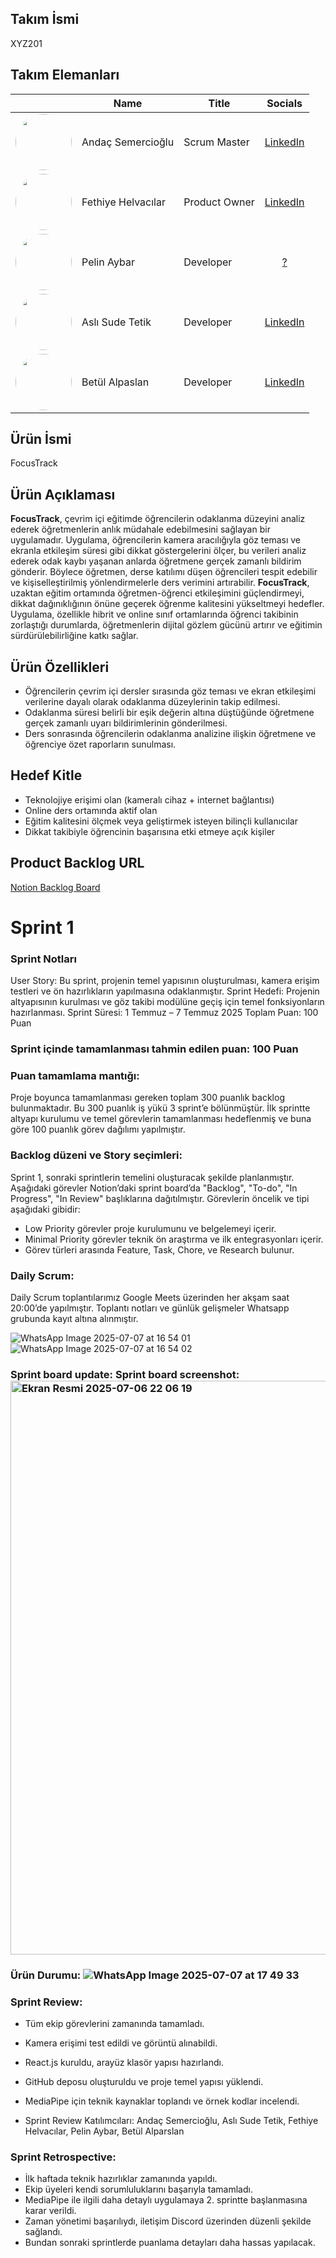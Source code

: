 ## **Takım İsmi**
XYZ201
## Takım Elemanları
|    | <div align="center">Name</div>   | <div align="center">Title</div>  | <div align="center">Socials</div>     |
| :-----------: | :---------- | :---------- | :----------: |
|  <img src="https://media.licdn.com/dms/image/v2/C4E03AQEhvMncbjRv7Q/profile-displayphoto-shrink_800_800/profile-displayphoto-shrink_800_800/0/1632598742282?e=1756944000&v=beta&t=fiBRzrkfeJqs_wfLhKzXBodhZfU2wFV0QyIEQtbcvD8" style="width:90px;border-radius:50%;" />  | Andaç Semercioğlu     | Scrum Master     | [LinkedIn](https://www.linkedin.com/in/andaçsemercioğlu614a221/) |
|  <img src="https://media.licdn.com/dms/image/v2/D4D03AQEYfAs_ZyAC8A/profile-displayphoto-shrink_400_400/B4DZZJkhazG4Ag-/0/1744991034119?e=1756944000&v=beta&t=Y4HpvxXS-X62G9ot3n8c1EyRCZ-H_YkCTru3UNICnoc" style="width:90px;border-radius:50%;" />    | Fethiye Helvacılar     | Product Owner     |  [LinkedIn](https://www.linkedin.com/in/fethiye-helvacılar-/) |
|  <img src="https://media-ist1-1.cdn.whatsapp.net/v/t61.24694-24/490582599_1018616110037198_2493338500823816807_n.jpg?ccb=11-4&oh=01_Q5Aa1wF3zTIrEiuWti38FtbdypR9T4IycRW9ztX1EkW3EuQidw&oe=686FFCC2&_nc_sid=5e03e0&_nc_cat=100" style="width:90px;border-radius:50%;" />  | Pelin Aybar      | Developer      |  [?](?) |
|  <img src="https://media.licdn.com/dms/image/v2/D4D03AQFcQhrspwZesQ/profile-displayphoto-shrink_400_400/profile-displayphoto-shrink_400_400/0/1689010607427?e=1756944000&v=beta&t=iu8xj1zMREnCGIZQRQyE5SlHdHenOqnuTdLHGopRBBs" style="width:90px;border-radius:50%;" />   | Aslı Sude Tetik      | Developer     |    [LinkedIn](https://www.linkedin.com/in/aslisdetetik/) |
|  <img src="https://media-ist1-1.cdn.whatsapp.net/v/t61.24694-24/425744866_793636506130854_8314509623269591097_n.jpg?ccb=11-4&oh=01_Q5Aa1wGmKtEqMz930Ygu0xx_V3_fMQwnl4-9qoPYm5TUsi9y9w&oe=686FEB32&_nc_sid=5e03e0&_nc_cat=106" style="width:90px;border-radius:50%;" />   | Betül Alpaslan      | Developer     |    [LinkedIn](https://www.linkedin.com/in/betül-alpaslan-164998289/) |

## Ürün İsmi
FocusTrack
## Ürün Açıklaması
**FocusTrack**, çevrim içi eğitimde öğrencilerin odaklanma düzeyini analiz ederek öğretmenlerin anlık müdahale edebilmesini sağlayan bir uygulamadır. Uygulama, öğrencilerin kamera aracılığıyla göz teması ve ekranla etkileşim süresi gibi dikkat göstergelerini ölçer, bu verileri analiz ederek odak kaybı yaşanan anlarda öğretmene gerçek zamanlı bildirim gönderir. Böylece öğretmen, derse katılımı düşen öğrencileri tespit edebilir ve kişiselleştirilmiş yönlendirmelerle ders verimini artırabilir. **FocusTrack**, uzaktan eğitim ortamında öğretmen-öğrenci etkileşimini güçlendirmeyi, dikkat dağınıklığının önüne geçerek öğrenme kalitesini yükseltmeyi hedefler. Uygulama, özellikle hibrit ve online sınıf ortamlarında öğrenci takibinin zorlaştığı durumlarda, öğretmenlerin dijital gözlem gücünü artırır ve eğitimin sürdürülebilirliğine katkı sağlar.

## Ürün Özellikleri
- Öğrencilerin çevrim içi dersler sırasında göz teması ve ekran etkileşimi verilerine dayalı olarak odaklanma düzeylerinin takip edilmesi.
- Odaklanma süresi belirli bir eşik değerin altına düştüğünde öğretmene gerçek zamanlı uyarı bildirimlerinin gönderilmesi.
- Ders sonrasında öğrencilerin odaklanma analizine ilişkin öğretmene ve öğrenciye özet raporların sunulması.

## Hedef Kitle
- Teknolojiye erişimi olan (kameralı cihaz + internet bağlantısı)
- Online ders ortamında aktif olan
- Eğitim kalitesini ölçmek veya geliştirmek isteyen bilinçli kullanıcılar
- Dikkat takibiyle öğrencinin başarısına etki etmeye açık kişiler


## Product Backlog URL
[Notion Backlog Board](...)

# Sprint 1

### Sprint Notları
User Story: Bu sprint, projenin temel yapısının oluşturulması, kamera erişim testleri ve ön hazırlıkların yapılmasına odaklanmıştır.
Sprint Hedefi: Projenin altyapısının kurulması ve göz takibi modülüne geçiş için temel fonksiyonların hazırlanması.
Sprint Süresi: 1 Temmuz – 7 Temmuz 2025
Toplam Puan: 100 Puan

### Sprint içinde tamamlanması tahmin edilen puan: 100 Puan

### Puan tamamlama mantığı:
Proje boyunca tamamlanması gereken toplam 300 puanlık backlog bulunmaktadır. Bu 300 puanlık iş yükü 3 sprint’e bölünmüştür. İlk sprintte altyapı kurulumu ve temel görevlerin tamamlanması hedeflenmiş ve buna göre 100 puanlık görev dağılımı yapılmıştır.

### Backlog düzeni ve Story seçimleri:
Sprint 1, sonraki sprintlerin temelini oluşturacak şekilde planlanmıştır. Aşağıdaki görevler Notion’daki sprint board’da "Backlog", "To-do", "In Progress", "In Review" başlıklarına dağıtılmıştır.
Görevlerin öncelik ve tipi aşağıdaki gibidir:
- Low Priority görevler proje kurulumunu ve belgelemeyi içerir.
- Minimal Priority görevler teknik ön araştırma ve ilk entegrasyonları içerir.
- Görev türleri arasında Feature, Task, Chore, ve Research bulunur.

### Daily Scrum:
Daily Scrum toplantılarımız Google Meets üzerinden her akşam saat 20:00’de yapılmıştır. Toplantı notları ve günlük gelişmeler Whatsapp grubunda kayıt altına alınmıştır.

![WhatsApp Image 2025-07-07 at 16 54 01](https://github.com/user-attachments/assets/26fe5a00-c3a6-478d-a7ac-e06eb5af57cd)
![WhatsApp Image 2025-07-07 at 16 54 02](https://github.com/user-attachments/assets/bed19097-892f-4229-bae9-25efddf80a93)

### Sprint board update: Sprint board screenshot: <img width="918" alt="Ekran Resmi 2025-07-06 22 06 19" src="https://github.com/user-attachments/assets/20acd919-c3aa-4f34-8015-696a7dc3a230" />

### Ürün Durumu: ![WhatsApp Image 2025-07-07 at 17 49 33](https://github.com/user-attachments/assets/136d0264-d440-44e3-9df0-15adb864f6af)

### Sprint Review:
- Tüm ekip görevlerini zamanında tamamladı.

- Kamera erişimi test edildi ve görüntü alınabildi.
- React.js kuruldu, arayüz klasör yapısı hazırlandı.
- GitHub deposu oluşturuldu ve proje temel yapısı yüklendi.
- MediaPipe için teknik kaynaklar toplandı ve örnek kodlar incelendi.
- Sprint Review Katılımcıları:
  Andaç Semercioğlu, Aslı Sude Tetik, Fethiye Helvacılar, Pelin Aybar, Betül Alparslan

### Sprint Retrospective:
- İlk haftada teknik hazırlıklar zamanında yapıldı.
- Ekip üyeleri kendi sorumluluklarını başarıyla tamamladı.
- MediaPipe ile ilgili daha detaylı uygulamaya 2. sprintte başlanmasına karar verildi.
- Zaman yönetimi başarılıydı, iletişim Discord üzerinden düzenli şekilde sağlandı.
- Bundan sonraki sprintlerde puanlama detayları daha hassas yapılacak.
